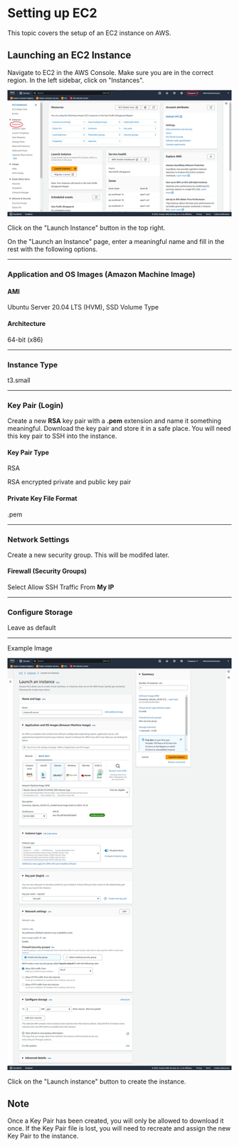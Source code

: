 # Setting up EC2

This topic covers the setup of an EC2 instance on AWS.

## Launching an EC2 Instance

Navigate to EC2 in the AWS Console. Make sure you are in the correct region. In the left sidebar, click on "Instances".

![../images/aws-ec2.png](../images/aws-ec2.png)

Click on the "Launch Instance" button in the top right.

On the "Launch an Instance" page, enter a meaningful name and fill in the rest with the following options.

---

### Application and OS Images (Amazon Machine Image)

#### AMI

Ubuntu Server 20.04 LTS (HVM), SSD Volume Type

#### Architecture

64-bit (x86)

---

### Instance Type

t3.small

---

### Key Pair (Login)

Create a new **RSA** key pair with a **.pem** extension and name it something meaningful. Download the key pair and store it in a safe place. You will need this key pair to SSH into the instance.

#### Key Pair Type

RSA

RSA encrypted private and public key pair

#### Private Key File Format

.pem

---

### Network Settings

Create a new security group. This will be modifed later.

#### Firewall (Security Groups)

Select Allow SSH Traffic From **My IP**

---

### Configure Storage

Leave as default

---

Example Image

![../images/aws-create-an-instance.png](../images/aws-create-an-instance.png)

Click on the "Launch instance" button to create the instance.

## Note

Once a Key Pair has been created, you will only be allowed to download it once. If the Key Pair file is lost, you will need to recreate and assign the new Key Pair to the instance.
